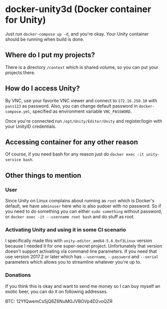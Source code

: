 # docker-unity3d (Docker container for Unity)
Just run `docker-compose up -d`, and you're okay. Your Unity container should be running when build is done.

## Where do I put my projects?
There is a directory `/context` which is shared volume, so you can put your projects there.

## How do I access Unity?
By VNC, use your favorite VNC viewer and connect to `172.16.250.10` with `pass123` as password. Also, you can change default password in `docker-compose.yml`, specified as environment variable `VNC_PASSWORD`.

Once you're connected run `/opt/Unity/Editor/Unity` and register/login with your UnityID credentials.

## Accessing container for any other reason
Of course, if you need bash for any reason just do `docker exec -it unity-service bash`.

## Other things to mention

### User
Since Unity on Linux complains about running as `root` which is Docker's default, we have `adminuser` here who is also sudoer with no password. So if you need to do something you can either `sudo something` without password, or `docker exec -it --username root bash` and do stuff as root.

### Activating Unity and using it in some CI scenario
I specifically made this with `unity-editor_amd64-5.6.0xf3Linux` version because I needed it for one super-secret project. Unfortunately that version doesn't support activating via command line parameters. If you need that use version 2017.2 or later which has `--username`, `--password` and `--serial` parameters which allows you to streamline whatever you're up to.



### Donations
If you think this is okay and want to send me money so I can buy myself an exotic beer, you can do it on following addresses.

BTC: 12YfQwemCs5jQ8Z6NuMGJVBGVp4D2voQZR

